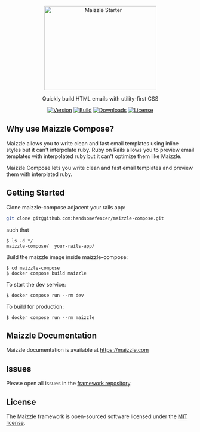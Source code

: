 <div align="center">
  <p>
    <a href="https://maizzle.com" target="_blank">
      <picture>
        <source media="(prefers-color-scheme: dark)" srcset="https://github.com/maizzle/maizzle/raw/master/.github/logo-dark.svg">
        <img alt="Maizzle Starter" src="https://github.com/maizzle/maizzle/raw/master/.github/logo-light.svg" width="300" height="225" style="max-width: 100%;">
      </picture>
    </a>
  </p>
  <p>Quickly build HTML emails with utility-first CSS</p>
<div>

  [![Version][npm-version-shield]][npm]
  [![Build][github-ci-shield]][github-ci]
  [![Downloads][npm-stats-shield]][npm-stats]
  [![License][license-shield]][license]

  </div>
</div>

## Why use Maizzle Compose?

Maizzle allows you to write clean and fast email templates using inline styles but it can't interpolate ruby. Ruby on Rails allows you to preview email templates with interpolated ruby but it can't optimize them like Maizzle. 

Maizzle Compose lets you write clean and fast email templates and preview them with interplated ruby. 

## Getting Started

Clone maizzle-compose adjacent your rails app: 

```bash
git clone git@github.com:handsomefencer/maizzle-compose.git
```

such that
```
$ ls -d */
maizzle-compose/  your-rails-app/
```

Build the maizzle image inside maizzle-compose:

```
$ cd maizzle-compose
$ docker compose build maizzle
```

To start the dev service:

```
$ docker compose run --rm dev
```

To build for production:

```
$ docker compose run --rm maizzle
```

## Maizzle Documentation

Maizzle documentation is available at https://maizzle.com

## Issues

Please open all issues in the [framework repository](https://github.com/maizzle/framework).

## License

The Maizzle framework is open-sourced software licensed under the [MIT license](https://opensource.org/licenses/MIT).

[npm]: https://www.npmjs.com/package/@maizzle/framework
[npm-stats]: https://npm-stat.com/charts.html?package=%40maizzle%2Fframework&from=2019-03-27
[npm-version-shield]: https://img.shields.io/npm/v/@maizzle/framework.svg
[npm-stats-shield]: https://img.shields.io/npm/dt/@maizzle/framework.svg?color=6875f5
[github-ci]: https://github.com/maizzle/framework/actions
[github-ci-shield]: https://github.com/maizzle/framework/actions/workflows/nodejs.yml/badge.svg
[license]: ./LICENSE
[license-shield]: https://img.shields.io/npm/l/@maizzle/framework.svg?color=0e9f6e
